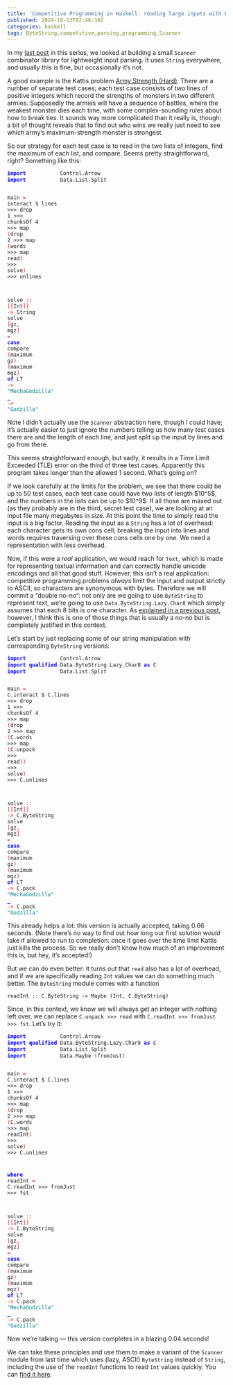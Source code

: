 ```yaml
---
title: 'Competitive Programming in Haskell: reading large inputs with ByteString'
published: 2019-10-13T02:46:38Z
categories: haskell
tags: ByteString,competitive,parsing,programming,Scanner
---
```


<p>In my <a href="https://byorgey.wordpress.com/2019/05/22/competitive-programming-in-haskell-scanner/">last post</a> in this series, we looked at building a small <code>Scanner</code> combinator library for lightweight input parsing. It uses <code>String</code> everywhere, and usually this is fine, but occasionally it’s not.</p>
<p>A good example is the Kattis problem <a href="https://open.kattis.com/problems/armystrengthhard">Army Strength (Hard)</a>. There are a number of separate test cases; each test case consists of two lines of positive integers which record the strengths of monsters in two different armies. Supposedly the armies will have a sequence of battles, where the weakest monster dies each time, with some complex-sounding rules about how to break ties. It sounds way more complicated than it really is, though: a bit of thought reveals that to find out who wins we really just need to see which army’s maximum-strength monster is strongest.</p>
<p>So our strategy for each test case is to read in the two lists of integers, find the maximum of each list, and compare. Seems pretty straightforward, right? Something like this:</p>
<pre class="sourceCode haskell"><code class="sourceCode haskell"><span style="color:blue;font-weight:bold;">import</span>           <span>Control.Arrow</span>
<span style="color:blue;font-weight:bold;">import</span>           <span>Data.List.Split</span>

<span>main</span> <span style="color:red;">=</span> <span>interact</span> <span>$</span>
  <span>lines</span> <span>&gt;&gt;&gt;</span> <span>drop</span> <span class="hs-num">1</span> <span>&gt;&gt;&gt;</span> <span>chunksOf</span> <span class="hs-num">4</span> <span>&gt;&gt;&gt;</span>
  <span>map</span> <span style="color:red;">(</span><span>drop</span> <span class="hs-num">2</span> <span>&gt;&gt;&gt;</span> <span>map</span> <span style="color:red;">(</span><span>words</span> <span>&gt;&gt;&gt;</span> <span>map</span> <span>read</span><span style="color:red;">)</span> <span>&gt;&gt;&gt;</span> <span>solve</span><span style="color:red;">)</span> <span>&gt;&gt;&gt;</span>
  <span>unlines</span>

<span>solve</span> <span style="color:red;">::</span> <span style="color:red;">[</span><span style="color:red;">[</span><span>Int</span><span style="color:red;">]</span><span style="color:red;">]</span> <span style="color:red;">-&gt;</span> <span>String</span>
<span>solve</span> <span style="color:red;">[</span><span>gz</span><span style="color:red;">,</span> <span>mgz</span><span style="color:red;">]</span> <span style="color:red;">=</span> <span style="color:blue;font-weight:bold;">case</span> <span>compare</span> <span style="color:red;">(</span><span>maximum</span> <span>gz</span><span style="color:red;">)</span> <span style="color:red;">(</span><span>maximum</span> <span>mgz</span><span style="color:red;">)</span> <span style="color:blue;font-weight:bold;">of</span>
  <span>LT</span> <span style="color:red;">-&gt;</span> <span style="color:teal;">"MechaGodzilla"</span>
  <span style="color:blue;font-weight:bold;">_</span>  <span style="color:red;">-&gt;</span> <span style="color:teal;">"Godzilla"</span></code></pre>
<p>Note I didn’t actually use the <code>Scanner</code> abstraction here, though I could have; it’s actually easier to just ignore the numbers telling us how many test cases there are and the length of each line, and just split up the input by lines and go from there.</p>
<p>This seems straightforward enough, but sadly, it results in a Time Limit Exceeded (TLE) error on the third of three test cases. Apparently this program takes longer than the allowed 1 second. What’s going on?</p>
<p>If we look carefully at the limits for the problem, we see that there could be up to 50 test cases, each test case could have two lists of length $10^5$, and the numbers in the lists can be up to $10^9$. If all those are maxed out (as they probably are in the third, secret test case), we are looking at an input file many megabytes in size. At this point the time to simply read the input is a big factor. Reading the input as a <code>String</code> has a lot of overhead: each character gets its own cons cell; breaking the input into lines and words requires traversing over these cons cells one by one. We need a representation with less overhead.</p>
<p>Now, if this were a <em>real</em> application, we would reach for <code>Text</code>, which is made for representing textual information and can correctly handle unicode encodings and all that good stuff. However, this isn’t a real application: competitive programming problems <em>always</em> limit the input and output strictly to ASCII, so characters are synonymous with bytes. Therefore we will commit a “double no-no”: not only are we going to use <code>ByteString</code> to represent text, we’re going to use <code>Data.ByteString.Lazy.Char8</code> which simply assumes that each 8 bits is one character. As <a href="https://byorgey.wordpress.com/2019/04/30/code-style-and-moral-absolutes/">explained in a previous post</a>, however, I think this is one of those things that is usually a no-no but is completely justified in this context.</p>
<p>Let’s start by just replacing some of our string manipulation with corresponding <code>ByteString</code> versions:</p>
<pre class="sourceCode haskell"><code class="sourceCode haskell"><span style="color:blue;font-weight:bold;">import</span>           <span>Control.Arrow</span>
<span style="color:blue;font-weight:bold;">import</span> <span style="color:blue;font-weight:bold;">qualified</span> <span>Data.ByteString.Lazy.Char8</span> <span style="color:blue;font-weight:bold;">as</span> <span>C</span>
<span style="color:blue;font-weight:bold;">import</span>           <span>Data.List.Split</span>

<span>main</span> <span style="color:red;">=</span> <span>C.interact</span> <span>$</span>
  <span>C.lines</span> <span>&gt;&gt;&gt;</span> <span>drop</span> <span class="hs-num">1</span> <span>&gt;&gt;&gt;</span> <span>chunksOf</span> <span class="hs-num">4</span> <span>&gt;&gt;&gt;</span>
  <span>map</span> <span style="color:red;">(</span><span>drop</span> <span class="hs-num">2</span> <span>&gt;&gt;&gt;</span> <span>map</span> <span style="color:red;">(</span><span>C.words</span> <span>&gt;&gt;&gt;</span> <span>map</span> <span style="color:red;">(</span><span>C.unpack</span> <span>&gt;&gt;&gt;</span> <span>read</span><span style="color:red;">)</span><span style="color:red;">)</span> <span>&gt;&gt;&gt;</span> <span>solve</span><span style="color:red;">)</span> <span>&gt;&gt;&gt;</span>
  <span>C.unlines</span>

<span>solve</span> <span style="color:red;">::</span> <span style="color:red;">[</span><span style="color:red;">[</span><span>Int</span><span style="color:red;">]</span><span style="color:red;">]</span> <span style="color:red;">-&gt;</span> <span>C.ByteString</span>
<span>solve</span> <span style="color:red;">[</span><span>gz</span><span style="color:red;">,</span> <span>mgz</span><span style="color:red;">]</span> <span style="color:red;">=</span> <span style="color:blue;font-weight:bold;">case</span> <span>compare</span> <span style="color:red;">(</span><span>maximum</span> <span>gz</span><span style="color:red;">)</span> <span style="color:red;">(</span><span>maximum</span> <span>mgz</span><span style="color:red;">)</span> <span style="color:blue;font-weight:bold;">of</span>
  <span>LT</span> <span style="color:red;">-&gt;</span> <span>C.pack</span> <span style="color:teal;">"MechaGodzilla"</span>
  <span style="color:blue;font-weight:bold;">_</span>  <span style="color:red;">-&gt;</span> <span>C.pack</span> <span style="color:teal;">"Godzilla"</span></code></pre>
<p>This already helps a lot: this version is actually accepted, taking 0.66 seconds. (Note there’s no way to find out how long our first solution <em>would</em> take if allowed to run to completion: once it goes over the time limit Kattis just kills the process. So we really don’t know how much of an improvement this is, but hey, it’s accepted!)</p>
<p>But we can do even better: it turns out that <code>read</code> also has a lot of overhead, and if we are specifically reading <code>Int</code> values we can do something much better. The <code>ByteString</code> module comes with a function</p>
<p><code>readInt :: C.ByteString -&gt; Maybe (Int, C.ByteString)</code></p>
<p>Since, in this context, we know we will always get an integer with nothing left over, we can replace <code>C.unpack &gt;&gt;&gt; read</code> with <code>C.readInt &gt;&gt;&gt; fromJust &gt;&gt;&gt; fst</code>. Let’s try it:</p>
<pre class="sourceCode haskell"><code class="sourceCode haskell"><span style="color:blue;font-weight:bold;">import</span>           <span>Control.Arrow</span>
<span style="color:blue;font-weight:bold;">import</span> <span style="color:blue;font-weight:bold;">qualified</span> <span>Data.ByteString.Lazy.Char8</span> <span style="color:blue;font-weight:bold;">as</span> <span>C</span>
<span style="color:blue;font-weight:bold;">import</span>           <span>Data.List.Split</span>
<span style="color:blue;font-weight:bold;">import</span>           <span>Data.Maybe</span> <span style="color:red;">(</span><span>fromJust</span><span style="color:red;">)</span>

<span>main</span> <span style="color:red;">=</span> <span>C.interact</span> <span>$</span>
  <span>C.lines</span> <span>&gt;&gt;&gt;</span> <span>drop</span> <span class="hs-num">1</span> <span>&gt;&gt;&gt;</span> <span>chunksOf</span> <span class="hs-num">4</span> <span>&gt;&gt;&gt;</span>
  <span>map</span> <span style="color:red;">(</span><span>drop</span> <span class="hs-num">2</span> <span>&gt;&gt;&gt;</span> <span>map</span> <span style="color:red;">(</span><span>C.words</span> <span>&gt;&gt;&gt;</span> <span>map</span> <span>readInt</span><span style="color:red;">)</span> <span>&gt;&gt;&gt;</span> <span>solve</span><span style="color:red;">)</span> <span>&gt;&gt;&gt;</span>
  <span>C.unlines</span>

  <span style="color:blue;font-weight:bold;">where</span>
    <span>readInt</span> <span style="color:red;">=</span> <span>C.readInt</span> <span>&gt;&gt;&gt;</span> <span>fromJust</span> <span>&gt;&gt;&gt;</span> <span>fst</span>

<span>solve</span> <span style="color:red;">::</span> <span style="color:red;">[</span><span style="color:red;">[</span><span>Int</span><span style="color:red;">]</span><span style="color:red;">]</span> <span style="color:red;">-&gt;</span> <span>C.ByteString</span>
<span>solve</span> <span style="color:red;">[</span><span>gz</span><span style="color:red;">,</span> <span>mgz</span><span style="color:red;">]</span> <span style="color:red;">=</span> <span style="color:blue;font-weight:bold;">case</span> <span>compare</span> <span style="color:red;">(</span><span>maximum</span> <span>gz</span><span style="color:red;">)</span> <span style="color:red;">(</span><span>maximum</span> <span>mgz</span><span style="color:red;">)</span> <span style="color:blue;font-weight:bold;">of</span>
  <span>LT</span> <span style="color:red;">-&gt;</span> <span>C.pack</span> <span style="color:teal;">"MechaGodzilla"</span>
  <span style="color:blue;font-weight:bold;">_</span>  <span style="color:red;">-&gt;</span> <span>C.pack</span> <span style="color:teal;">"Godzilla"</span></code></pre>
<p>Now we’re talking — this version completes in a blazing 0.04 seconds!</p>
<p>We can take these principles and use them to make a variant of the <code>Scanner</code> module from last time which uses (lazy, ASCII) <code>ByteString</code> instead of <code>String</code>, including the use of the <code>readInt</code> functions to read <code>Int</code> values quickly. You can <a href="https://github.com/byorgey/comprog-hs/blob/master/ScannerBS.hs">find it here</a>.</p>

